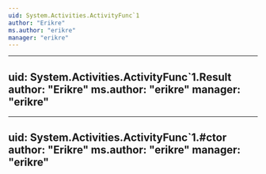 ```yaml
---
uid: System.Activities.ActivityFunc`1
author: "Erikre"
ms.author: "erikre"
manager: "erikre"
---
```


---
uid: System.Activities.ActivityFunc`1.Result
author: "Erikre"
ms.author: "erikre"
manager: "erikre"
---

---
uid: System.Activities.ActivityFunc`1.#ctor
author: "Erikre"
ms.author: "erikre"
manager: "erikre"
---
